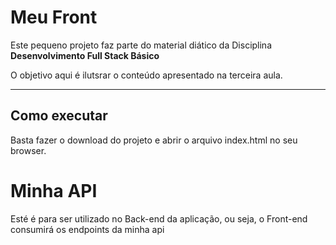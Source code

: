 # Meu Front

Este pequeno projeto faz parte do material diático da Disciplina **Desenvolvimento Full Stack Básico** 

O objetivo aqui é ilutsrar o conteúdo apresentado na terceira aula.

---
## Como executar

Basta fazer o download do projeto e abrir o arquivo index.html no seu browser.

# Minha API

Esté é para ser utilizado no Back-end da aplicação, ou seja, o Front-end consumirá os endpoints da minha api